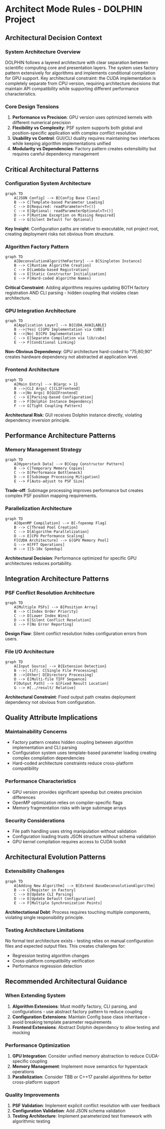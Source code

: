 # Architect Mode Rules - DOLPHIN Project

## Architectural Decision Context

### System Architecture Overview
DOLPHIN follows a layered architecture with clear separation between scientific computing core and presentation layers. The system uses factory pattern extensively for algorithms and implements conditional compilation for GPU support. Key architectural constraint: the CUDA implementation is completely separate from CPU version, requiring architecture decisions that maintain API compatibility while supporting different performance characteristics.

### Core Design Tensions
1. **Performance vs Precision**: GPU version uses optimized kernels with different numerical precision
2. **Flexibility vs Complexity**: PSF system supports both global and position-specific application with complex conflict resolution
3. **Usability vs Control**: GUI/CLI duality requires maintaining two interfaces while keeping algorithm implementations unified
4. **Modularity vs Dependencies**: Factory pattern creates extensibility but requires careful dependency management

## Critical Architectural Patterns

### Configuration System Architecture
```mermaid
graph TD
    A[JSON Config] --> B[Config Base Class]
    B --> C[Template-based Parameter Loading]
    C --> D[Required: readParameter<T>()]
    C --> E[Optional: readParameterOptional<T>()]
    D --> F[Runtime Exception on Missing Required]
    E --> G[Silent Default for Optional]
```

**Key Insight**: Configuration paths are relative to executable, not project root, creating deployment risks not obvious from structure.

### Algorithm Factory Pattern
```mermaid
graph TD
    A[DeconvolutionAlgorithmFactory] --> B[Singleton Instance]
    B --> C[Runtime Algorithm Creation]
    C --> D[Lambda-based Registration]
    D --> E[Static Constructor Initialization]
    E --> F[Hard-coded Algorithm Names]
```

**Critical Constraint**: Adding algorithms requires updating BOTH factory registration AND CLI parsing - hidden coupling that violates clean architecture.

### GPU Integration Architecture
```mermaid
graph TD
    A[Application Layer] --> B{CUDA_AVAILABLE}
    B -->|Yes| C[GPU Implementation via CUBE]
    B -->|No| D[CPU Implementation]
    C --> E[Separate Compilation via lib/cube]
    E --> F[Conditional Linking]
```

**Non-Obvious Dependency**: GPU architecture hard-coded to "75;80;90" creates hardware dependency not abstracted at application level.

### Frontend Architecture
```mermaid
graph TD
    A[Main Entry] --> B{argc > 1}
    B -->|CLI Args| C[CLIFrontend]
    B -->|No Args| D[GUIFrontend]
    C --> E[Parsing-based Configuration]
    D --> F[Dolphin Instance Dependency]
    F --> G[Tight Coupling Pattern]
```

**Architectural Risk**: GUI receives Dolphin instance directly, violating dependency inversion principle.

## Performance Architecture Patterns

### Memory Management Strategy
```mermaid
graph TD
    A[Hyperstack Data] --> B[Copy Constructor Pattern]
    B --> C[Temporary Memory Copies]
    C --> D[Performance Bottleneck]
    D --> E[Subimage Processing Mitigation]
    E --> F[Auto-adjust to PSF Size]
```

**Trade-off**: Subimage processing improves performance but creates complex PSF position mapping requirements.

### Parallelization Architecture
```mermaid
graph TD
    A[OpenMP Compilation] --> B[-fopenmp Flag]
    B --> C[Thread Pool Creation]
    C --> D[Algorithm Parallelization]
    D --> E[CPU Performance Scaling]
    F[CUDA Architecture] --> G[GPU Memory Pool]
    G --> H[FFT Operations]
    H --> I[5-10x Speedup]
```

**Architectural Decision**: Performance optimized for specific GPU architectures reduces portability.

## Integration Architecture Patterns

### PSF Conflict Resolution Architecture
```mermaid
graph TD
    A[Multiple PSFs] --> B[Position Array]
    B --> C[Index Order Priority]
    C --> D[Lower Index Wins]
    D --> E[Silent Conflict Resolution]
    E --> F[No Error Reporting]
```

**Design Flaw**: Silent conflict resolution hides configuration errors from users.

### File I/O Architecture
```mermaid
graph TD
    A[Input Source] --> B{Extension Detection}
    B -->|.tif|. C[Single File Processing]
    B -->|Other| D[Directory Processing]
    D --> E[Multi-file TIFF Sequence]
    F[Output Path] --> G[Fixed Result Location]
    G --> H[../result/ Relative]
```

**Architectural Constraint**: Fixed output path creates deployment dependency not obvious from configuration.

## Quality Attribute Implications

### Maintainability Concerns
- Factory pattern creates hidden coupling between algorithm implementation and CLI parsing
- Configuration system uses template-based parameter loading creating complex compilation dependencies
- Hard-coded architecture constraints reduce cross-platform compatibility

### Performance Characteristics  
- GPU version provides significant speedup but creates precision differences
- OpenMP optimization relies on compiler-specific flags
- Memory fragmentation risks with large subimage arrays

### Security Considerations
- File path handling uses string manipulation without validation
- Configuration loading trusts JSON structure without schema validation
- GPU kernel compilation requires access to CUDA toolkit

## Architectural Evolution Patterns

### Extensibility Challenges
```mermaid
graph TD
    A[Adding New Algorithm] --> B[Extend BaseDeconvolutionAlgorithm]
    B --> C[Register in Factory]
    C --> D[Update CLI Parsing]
    D --> E[Update Default Configuration]
    E --> F[Multiple Synchronization Points]
```

**Architectational Debt**: Process requires touching multiple components, violating single responsibility principle.

### Testing Architecture Limitations
No formal test architecture exists - testing relies on manual configuration files and expected output files. This creates challenges for:
- Regression testing algorithm changes
- Cross-platform compatibility verification  
- Performance regression detection

## Recommended Architectural Guidance

### When Extending System
1. **Algorithm Extensions**: Must modify factory, CLI parsing, and configurations - use abstract factory pattern to reduce coupling
2. **Configuration Extensions**: Maintain Config base class inheritance - avoid breaking template parameter requirements
3. **Frontend Extensions**: Abstract Dolphin dependency to allow testing and mocking

### Performance Optimization
1. **GPU Integration**: Consider unified memory abstraction to reduce CUDA-specific coupling
2. **Memory Management**: Implement move semantics for hyperstack operations
3. **Parallelization**: Consider TBB or C++17 parallel algorithms for better cross-platform support

### Quality Improvements
1. **PSF Validation**: Implement explicit conflict resolution with user feedback
2. **Configuration Validation**: Add JSON schema validation
3. **Testing Architecture**: Implement parameterized test framework with algorithmic testing